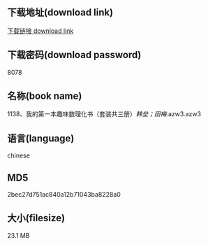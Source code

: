 ## 下载地址(download link)
[下载链接 download link](https://voluble-croquembouche-d321dc.netlify.app/?s=1138%E3%80%81%E6%88%91%E7%9A%84%E7%AC%AC%E4%B8%80%E6%9C%AC%E8%B6%A3%E5%91%B3%E6%95%B0%E7%90%86%E5%8C%96%E4%B9%A6%EF%BC%88%E5%A5%97%E8%A3%85%E5%85%B1%E4%B8%89%E5%86%8C%EF%BC%89_%E9%9F%A9%E5%9E%92%EF%BC%9B%E7%94%B0%E6%A2%85_.azw3)

## 下载密码(download password)
8078

## 名称(book name)
1138、我的第一本趣味数理化书（套装共三册）_韩垒；田梅_.azw3.azw3

## 语言(language)
chinese

## MD5
2bec27d751ac840a12b71043ba8228a0

## 大小(filesize)
23.1 MB
